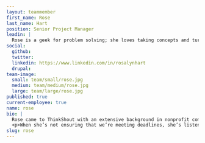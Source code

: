 ```yaml
---
layout: teammember
first_name: Rose
last_name: Hart
position: Senior Project Manager
leadin: |
  Rose is a geek for problem solving; she loves taking concepts and turning them into plans of action. 
social:
  github:
  twitter:
  linkedin: https://www.linkedin.com/in/rosalynhart
  drupal:
team-image:
  small: team/small/rose.jpg
  medium: team/medium/rose.jpg
  large: team/large/rose.jpg
published: true
current-employee: true
name: rose
bio: |
  Rose came to ThinkShout with an extensive background in nonprofit communications. Having been on the client side of the table, she cares deeply about supporting and empowering our clients to do their best work. She’s worked with a variety of organizations, including Facing History and Ourselves, Lehigh Valley Health Network, Humane Society of the United States, and the Oregon Department of Fish and Wildlife. She’s worked with nonprofits outside of work too, including co-founding the Bi Brigade, a local LGBTQ support organization.
  <p>When she’s not ensuring that we’re meeting deadlines, she’s listening to history podcasts, re-reading her favorite books, or watching the latest episode of RuPaul’s Drag Race. 
slug: rose
---
```

